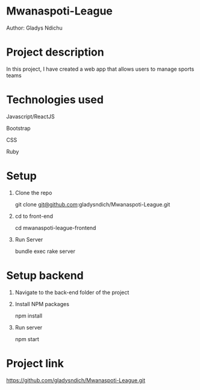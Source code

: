 # Mwanaspoti-League
Author: Gladys Ndichu



# Project description
In this project, I have created a web app that allows users to manage sports teams

# Technologies used
Javascript/ReactJS

Bootstrap

CSS

Ruby

# Setup
1. Clone the repo

    git clone git@github.com:gladysndich/Mwanaspoti-League.git

2. cd to front-end

    cd mwanaspoti-league-frontend

3. Run Server

    bundle exec rake server


# Setup backend
1. Navigate to the back-end folder of the project

2. Install NPM packages

    npm install

3. Run server

    npm start

# Project link
https://github.com/gladysndich/Mwanaspoti-League.git